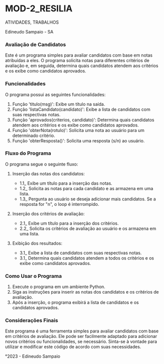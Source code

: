 # MOD-2_RESILIA
 ATIVIDADES, TRABALHOS
 
 Edineudo Sampaio - SA


### Avaliação de Candidatos

Este é um programa simples para avaliar candidatos com base em notas atribuídas a eles. O programa solicita notas para diferentes critérios de avaliação e, em seguida, determina quais candidatos atendem aos critérios e os exibe como candidatos aprovados.

### Funcionalidades

O programa possui as seguintes funcionalidades:

1. Função 'titulo(msg)': Exibe um título na saída.
2. Função 'listaCandidato(candidato)': Exibe a lista de candidatos com suas respectivas notas.
3. Função 'aprovados(criterios, candidato)': Determina quais candidatos atendem aos critérios e os exibe como candidatos aprovados.
4. Função 'obterNota(rotulo)': Solicita uma nota ao usuário para um determinado critério.
5. Função 'obterResposta()': Solicita uma resposta (s/n) ao usuário.

### Fluxo do Programa

O programa segue o seguinte fluxo:

1. Inserção das notas dos candidatos:
   - 1.1_ Exibe um título para a inserção das notas.
   - 1.2_ Solicita as notas para cada candidato e as armazena em uma lista.
   - 1.3_ Pergunta ao usuário se deseja adicionar mais candidatos. Se a resposta for "n", o loop é interrompido.

2. Inserção dos critérios de avaliação:
   - 2.1_ Exibe um título para a inserção dos critérios.
   - 2.2_ Solicita os critérios de avaliação ao usuário e os armazena em uma lista.

3. Exibição dos resultados:
   - 3.1_ Exibe a lista de candidatos com suas respectivas notas.
   - 3.1_ Determina quais candidatos atendem a todos os critérios e os exibe como candidatos aprovados.

### Como Usar o Programa

1. Execute o programa em um ambiente Python.
2. Siga as instruções para inserir as notas dos candidatos e os critérios de avaliação.
3. Após a inserção, o programa exibirá a lista de candidatos e os candidatos aprovados.

### Considerações Finais

Este programa é uma ferramenta simples para avaliar candidatos com base em critérios de avaliação. Ele pode ser facilmente adaptado para adicionar novos critérios ou funcionalidades, se necessário. Sinta-se à vontade para utilizar e modificar este código de acordo com suas necessidades.

°2023 - Edineudo Sampaio
